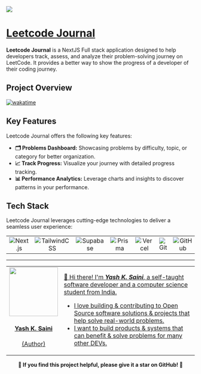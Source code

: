 <!-- ![Leetcode-Journal](https://socialify.git.ci/yashksaini-coder/Leetcode-Journal/image?font=Rokkitt&name=1&owner=1&pattern=Solid&theme=Auto) -->

<img align="center" src="https://github.com/user-attachments/assets/e2fad388-7a5b-41fb-95c6-ff7c983193dc">

# [Leetcode Journal](https://leetcode-journal.vercel.app/)

**Leetcode Journal** is a NextJS Full stack application designed to help developers track, assess, and analyze their problem-solving journey on LeetCode. It provides a better way to show the progress of a developer of their coding journey.

## Project Overview

[![wakatime](https://wakatime.com/badge/user/9a827e04-5df8-4525-ace8-e88326bbf87a/project/cbc54911-d322-42cb-a897-c093a59e53ad.svg?style=social)](https://wakatime.com/badge/user/9a827e04-5df8-4525-ace8-e88326bbf87a/project/cbc54911-d322-42cb-a897-c093a59e53ad)

## Key Features

Leetcode Journal offers the following key features:

- **🗂️ Problems Dashboard:** Showcasing problems by difficulty, topic, or category for better organization.
- **📈 Track Progress:** Visualize your journey with detailed progress tracking.
- **📊 Performance Analytics:** Leverage charts and insights to discover patterns in your performance.

## Tech Stack

Leetcode Journal leverages cutting-edge technologies to deliver a seamless user experience:

<table>
    <tr>
        <td align="center">
            <img alt="Next.js" src="https://skillicons.dev/icons?i=nextjs"/>
        </td>
        <td align="center">
            <img alt="TailwindCSS" src="https://skillicons.dev/icons?i=tailwind"/>
        </td>
        <td align="center">
            <img alt="Supabase" src="https://skillicons.dev/icons?i=supabase"/>
        </td>
        <td align="center">
            <img alt="Prisma" src="https://skillicons.dev/icons?i=prisma"/>
        </td>
        <td align="center">
            <img alt="Vercel" src="https://skillicons.dev/icons?i=vercel"/>
        </td>
        <td align="center">
            <img alt="Git" src="https://skillicons.dev/icons?i=git"/>
        </td>
        <td align="center">
            <img alt="GitHub" src="https://skillicons.dev/icons?i=github"/>
        </td>
    </tr>
</table>

---

<a href="https://github.com/yashksaini-coder">
    <table>
        <tbody>
            <tr>
                <td align="left" valign="top" width="14.28%">
                    <img src="https://github.com/yashksaini-coder.png?s=60" width="130px;"/>
                    <br/>
                    <h4 align="center">
                        <b>Yash K. Saini</b>
                    </h4>
                    <div align="center">
                        <p>(Author)</p>
                    </div>
                </td>
                <td align="left" valign="top" width="85%">
                    <p>
                        👋 Hi there! I'm <u><em><strong>Yash K. Saini</strong></em></u>, a self-taught software developer and a computer science student from India.
                    </p>
                    <ul>
                     <li>
                        I love building & contributing to Open Source software solutions & projects that help solve real-world problems.
                    </li>
                    <li>
                        I want to build products & systems that can benefit & solve problems for many other DEVs.
                    </li>
                </td>
            </tr>
        </tbody>
    </table>
</a>

<p align="center">
    <strong>🌟 If you find this project helpful, please give it a star on GitHub! 🌟</strong>
</p>

